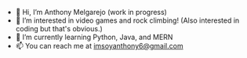 - 👋 Hi, I’m Anthony Melgarejo (work in progress)
- 👀 I’m interested in video games and rock climbing! (Also interested in coding but that's obvious.)
- 🌱 I’m currently learning Python, Java, and MERN
- 📫 You can reach me at imsoyanthony6@gmail.com

<!---
AMelgarejo6/AMelgarejo6 is a ✨ special ✨ repository because its `README.md` (this file) appears on your GitHub profile.
You can click the Preview link to take a look at your changes.
--->
